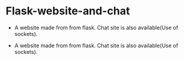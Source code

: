 # Flask-website-and-chat
- A website made from from flask. Chat site is also available(Use of sockets).
+ A website made from from flask. Chat site is also available(Use of sockets).

